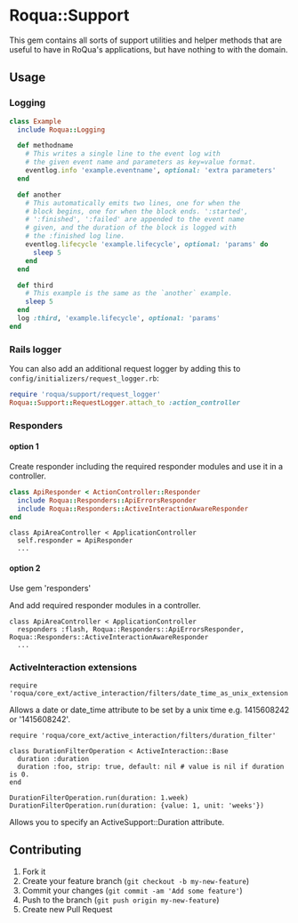 # Roqua::Support

This gem contains all sorts of support utilities and helper methods that are
useful to have in RoQua's applications, but have nothing to with the domain.

## Usage

### Logging

```ruby
class Example
  include Roqua::Logging

  def methodname
    # This writes a single line to the event log with
    # the given event name and parameters as key=value format.
    eventlog.info 'example.eventname', optional: 'extra parameters'
  end

  def another
    # This automatically emits two lines, one for when the
    # block begins, one for when the block ends. ':started',
    # ':finished', ':failed' are appended to the event name
    # given, and the duration of the block is logged with
    # the :finished log line.
    eventlog.lifecycle 'example.lifecycle', optional: 'params' do
      sleep 5
    end
  end

  def third
    # This example is the same as the `another` example.
    sleep 5
  end
  log :third, 'example.lifecycle', optional: 'params'
end
```

### Rails logger

You can also add an additional request logger by adding this to `config/initializers/request_logger.rb`:

```ruby
require 'roqua/support/request_logger'
Roqua::Support::RequestLogger.attach_to :action_controller
```

### Responders

#### option 1

Create responder including the required responder modules and use it in a controller.

```ruby
class ApiResponder < ActionController::Responder
  include Roqua::Responders::ApiErrorsResponder
  include Roqua::Responders::ActiveInteractionAwareResponder
end
```

```
class ApiAreaController < ApplicationController
  self.responder = ApiResponder
  ...
```

#### option 2

Use gem 'responders'

And add required responder modules in a controller.

```
class ApiAreaController < ApplicationController
  responders :flash, Roqua::Responders::ApiErrorsResponder, Roqua::Responders::ActiveInteractionAwareResponder
  ...
```

### ActiveInteraction extensions

```
require 'roqua/core_ext/active_interaction/filters/date_time_as_unix_extension'
```

Allows a date or date_time attribute to be set by a unix time e.g. 1415608242 or '1415608242'.


```
require 'roqua/core_ext/active_interaction/filters/duration_filter'

class DurationFilterOperation < ActiveInteraction::Base
  duration :duration
  duration :foo, strip: true, default: nil # value is nil if duration is 0.
end

DurationFilterOperation.run(duration: 1.week)
DurationFilterOperation.run(duration: {value: 1, unit: 'weeks'})
```

Allows you to specify an ActiveSupport::Duration attribute.


## Contributing

1. Fork it
2. Create your feature branch (`git checkout -b my-new-feature`)
3. Commit your changes (`git commit -am 'Add some feature'`)
4. Push to the branch (`git push origin my-new-feature`)
5. Create new Pull Request
